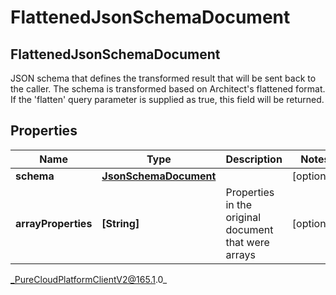 # FlattenedJsonSchemaDocument

## FlattenedJsonSchemaDocument
JSON schema that defines the transformed result that will be sent back to the caller. The schema is transformed based on Architect&#39;s flattened format. If the &#39;flatten&#39; query parameter is supplied as true, this field will be returned.

## Properties

|Name | Type | Description | Notes|
|------------ | ------------- | ------------- | -------------|
| **schema** | [**JsonSchemaDocument**](JsonSchemaDocument) |  | [optional] |
| **arrayProperties** | **[String]** | Properties in the original document that were arrays | [optional] |



_PureCloudPlatformClientV2@165.1.0_
